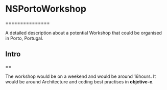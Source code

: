 # NSPortoWorkshop
===============

A detailed description about a potential Workshop that could be organised in Porto, Portugal. 

## Intro
==

The workshop would be on a weekend and would be around 16hours. It would be around Architecture and coding best practises in **objctive-c**.
